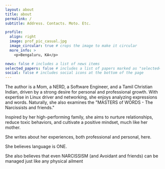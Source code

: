 ```yaml
---
layout: about
title: about
permalink: /
subtitle: Address. Contacts. Moto. Etc.

profile:
  align: right
  image: prof_pic_casual.jpg
  image_circular: true # crops the image to make it circular
  more_info: >
    <p>Bengaluru, KA</p>

news: false # includes a list of news items
selected_papers: false # includes a list of papers marked as "selected={true}"
social: false # includes social icons at the bottom of the page
---
```


The author is a Mom, a NERD, a Software Engineer, and a Tamil Christian Indian, driven by a strong desire for personal and professional growth. With expertise in Linux driver and networking, she enjoys analyzing expressions and words. Naturally, she also examines the "MASTERS of WORDS - The Narcissists and friends."

Inspired by her high-performing family, she aims to nurture relationships, reduce toxic behaviors, and cultivate a positive mindset, much like her mother.

She writes about her experiences, both professional and personal, here.

She believes language is ONE.

She also believes that even NARCISSISM (and Avoidant and friends) can be managed just like any physical ailment

